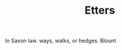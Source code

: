 ---
title: Etters
letter: E
permalink: "/definitions/bld-etters.html"
body: In Saxon law. ways, walks, or hedges. Blount
published_at: '2018-07-07'
source: Black's Law Dictionary 2nd Ed (1910)
layout: post
---